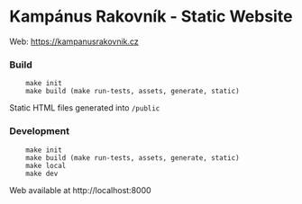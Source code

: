 # Kampánus Rakovník - Static Website

Web: https://kampanusrakovnik.cz

### Build
```
    make init
    make build (make run-tests, assets, generate, static)
```
Static HTML files generated into `/public`

### Development
```
    make init
    make build (make run-tests, assets, generate, static)
    make local
    make dev
```

Web available at http://localhost:8000
